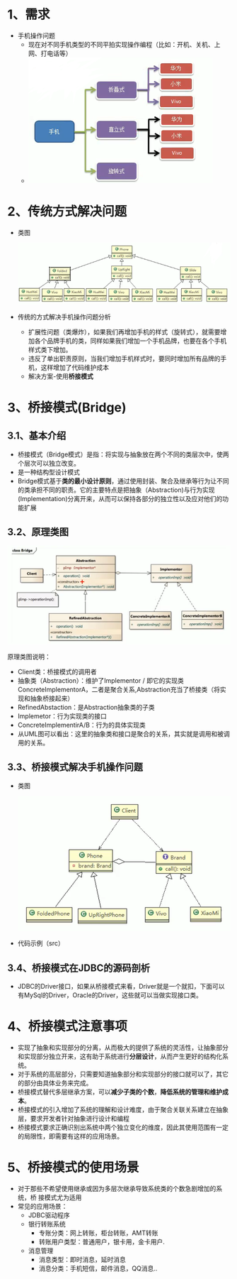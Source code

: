 # 1、需求

- 手机操作问题
  - 现在对不同手机类型的不同平拍实现操作编程（比如：开机、关机、上网、打电话等）
  - ![1563266496646](images\手机操作问题.png)

# 2、传统方式解决问题

- 类图

  ![1563266559849](images\传统方案解决手机操作问题类图.png)

- 传统的方式解决手机操作问题分析

  - 扩展性问题（类爆炸），如果我们再增加手机的样式（旋转式），就需要增加各个品牌手机的类，同样如果我们增加一个手机品牌，也要在各个手机样式类下增加。
  - 违反了单出职责原则，当我们增加手机样式时，要同时增加所有品牌的手机，这样增加了代码维护成本
  - 解决方案-使用**桥接模式**



# 3、桥接模式(Bridge)

## 3.1、基本介绍

- 桥接模式（Bridge模式）是指：将实现与抽象放在两个不同的类层次中，使两个层次可以独立改变。
- 是一种结构型设计模式
- Bridge模式基于**类的最小设计原则**，通过使用封装、聚合及继承等行为让不同的类承担不同的职责。它的主要特点是把抽象（Abstraction)与行为实现(Implementation)分离开来，从而可以保持各部分的独立性以及应对他们的功能扩展

## 3.2、原理类图

![1563267068645](images\桥接模式的原理类图.png)

原理类图说明：

- Client类：桥接模式的调用者
- 抽象类（Abstraction）：维护了Implementor / 即它的实现类ConcreteImplementorA，二者是聚合关系,Abstraction充当了桥接类（将实现和抽象桥接起来）
- RefinedAbstaction：是Abstraction抽象类的子类
- Implemetor：行为实现类的接口
- ConcreteImplementirA/B：行为的具体实现类
- 从UML图可以看出：这里的抽象类和接口是聚合的关系，其实就是调用和被调用的关系。

## 3.3、桥接模式解决手机操作问题

- 类图

  ![1563267650005](images\桥接模式解决手机操作问题.png)

- 代码示例（src）

## 3.4、桥接模式在JDBC的源码剖析

- JDBC的Driver接口，如果从桥接模式来看，Driver就是一个就扣，下面可以有MySql的Driver，Oracle的Driver，这些就可以当做实现接口类。

# 4、桥接模式注意事项

- 实现了抽象和实现部分的分离，从而极大的提供了系统的灵活性，让抽象部分和实现部分独立开来，这有助于系统进行**分层设计**，从而产生更好的结构化系统。
- 对于系统的高层部分，只需要知道抽象部分和实现部分的接口就可以了，其它的部分由具体业务来完成。
- 桥接模式替代多层继承方案，可以**减少子类的个数**，**降低系统的管理和维护成本**。
- 桥接模式的引入增加了系统的理解和设计难度，由于聚合关联关系建立在抽象层，要求开发者针对抽象进行设计和编程
- 桥接模式要求正确识别出系统中两个独立变化的维度，因此其使用范围有一定的局限性，即需要有这样的应用场景。

# 5、桥接模式的使用场景

- 对于那些不希望使用继承或因为多层次继承导致系统类的个数急剧增加的系统，桥
  接模式尤为适用
- 常见的应用场景：
  - JDBC驱动程序
  - 银行转账系统
    - 专账分类：网上转账，柜台转账，AMT转账
    - 转账用户类型：普通用户，银卡用，金卡用户.
  - 消息管理
    - 消息类型：即时消息，延时消息
    - 消息分类：手机短信，邮件消息，QQ消息..